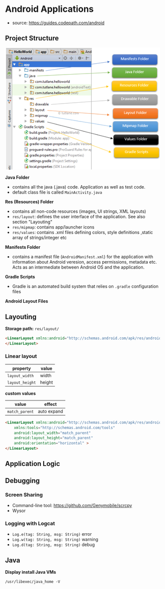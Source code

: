 # Android Applications

- source: https://guides.codepath.com/android







## Project Structure



![android-app-project-folder-structure](img/android-app-project-folder-structure.png)



**Java Folder**

- contains all the java (.java) code. Application as well as test code.
- default class file is called `MainActivity.java`

**Res (Resources) Folder**

- contains all non-code resources (images, UI strings, XML layouts)
- `res/layout`: defines the user interface of the application. See also section "Layouting"
- `res/mipmap`: contains app/launcher icons
- `res/values`: contains .xml files defining colors, style definitions ,static array of strings/integer etc

**Manifests Folder**

- contains a manifest file (`AndroidManifest.xml`) for the application with information about Android veresion, access permissions, metadata etc. Acts as an intermediate between Android OS and the application.

**Gradle Scripts**

- Gradle is an automated build system that relies on `.gradle` configuration files



**Android Layout Files**





## Layouting

**Storage path:** `res/layout/`


```html
<LinearLayout xmlns:android="http://schemas.android.com/apk/res/android">
</LinearLayout>
```





### Linear layout


| property | value |
|--------|--------|
|`layout_width` | width       |
|`layout_height`| height |

**custom values**

| value | effect |
|--------|--------|
|`match_parent` | auto expand      |



```html
<LinearLayout xmlns:android="http://schemas.android.com/apk/res/android"
    xmlns:tools="http://schemas.android.com/tools"
    android:layout_width="match_parent"
    android:layout_height="match_parent"
    android:orientation="horizontal" >
</LinearLayout>
```





## Application Logic







## Debugging



### Screen Sharing

- Command-line tool: https://github.com/Genymobile/scrcpy
- Wysor





### Logging with Logcat

- `Log.e(tag: String, msg: String)` error
- `Log.w(tag: String, msg: String)` warning
- `Log.d(tag: String, msg: String)` debug











## Java



**Display install Java VMs**

```
/usr/libexec/java_home -V
```






